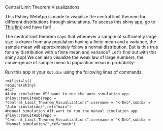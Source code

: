 Central Limit Theorem Visualizations

This Rshiny WebApp is made to visualize the central limit theorem for different distributions through simulations. To access this shiny app, go to [This link](https://9bw6-devstat.shinyapps.io/CLT_viz/) and have fun! 

The central limit theorem says that whenever a sample of sufficiently large size is drawn from any population having a finite mean and a variance, the sample mean will approximately follow a normal distribution. But is this true for any distribution with a finite mean and variance? Let's find out with this shiny app! We can also visualize the weak law of large numbers, the convergence of sample mean to population mean in probability!

Run this app in your `Rstudio` using the following lines of commands: 

    rm(list=ls()
    require(shiny)
    #CLT
    #Auto simulation #If want to run the auto simulation app
    shiny::runGitHub(repo = "Central_Limit_Theorem_Visualizations",username = "K-Deb",subdir = "Auto simulation/",ref="main")
    #Manual simulation #If want to run the manual simulation app
    shiny::runGitHub(repo = "Central_Limit_Theorem_Visualizations",username = "K-Deb",subdir = "Manual simulation/",ref="main")
